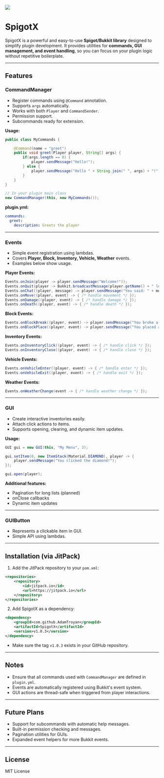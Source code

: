 [![](https://jitpack.io/v/AdamTroyan/SpigotX.svg)](https://jitpack.io/#AdamTroyan/SpigotX)
# SpigotX

SpigotX is a powerful and easy-to-use **Spigot/Bukkit library** designed to simplify plugin development. It provides utilities for **commands, GUI management, and event handling**, so you can focus on your plugin logic without repetitive boilerplate.

---

## Features

### CommandManager

* Register commands using `@Command` annotation.
* Supports `args` automatically.
* Works with both `Player` and `CommandSender`.
* Permission support.
* Subcommands ready for extension.

**Usage:**

```java
public class MyCommands {

    @Command(name = "greet")
    public void greet(Player player, String[] args) {
        if(args.length == 0) {
            player.sendMessage("Hello!");
        } else {
            player.sendMessage("Hello " + String.join(" ", args) + "!");
        }
    }
}

// In your plugin main class
new CommandManager(this, new MyCommands());
```

**plugin.yml:**

```yaml
commands:
  greet:
    description: Greets the player
```

---

### Events

* Simple event registration using lambdas.
* Covers **Player, Block, Inventory, Vehicle, Weather** events.
* Examples below show usage.

**Player Events:**

```java
Events.onJoin(player -> player.sendMessage("Welcome!"));
Events.onQuit(player -> Bukkit.broadcastMessage(player.getName() + " left."));
Events.onChat((player, message) -> player.sendMessage("You said: " + message));
Events.onMove((player, event) -> { /* handle movement */ });
Events.onDamage((player, event) -> { /* handle damage */ });
Events.onDeath((player, event) -> { /* handle death */ });
```

**Block Events:**

```java
Events.onBlockBreak((player, event) -> player.sendMessage("You broke a block!"));
Events.onBlockPlace((player, event) -> player.sendMessage("You placed a block!"));
```

**Inventory Events:**

```java
Events.onInventoryClick((player, event) -> { /* handle click */ });
Events.onInventoryClose((player, event) -> { /* handle close */ });
```

**Vehicle Events:**

```java
Events.onVehicleEnter((player, event) -> { /* handle enter */ });
Events.onVehicleExit((player, event) -> { /* handle exit */ });
```

**Weather Events:**

```java
Events.onWeatherChange(event -> { /* handle weather change */ });
```

---

### GUI

* Create interactive inventories easily.
* Attach click actions to items.
* Supports opening, clearing, and dynamic item updates.

**Usage:**

```java
GUI gui = new GUI(this, "My Menu", 3);

gui.setItem(0, new ItemStack(Material.DIAMOND), player -> {
    player.sendMessage("You clicked the diamond!");
});

gui.open(player);
```

**Additional features:**

* Pagination for long lists (planned)
* onClose callbacks
* Dynamic item updates

---

### GUIButton

* Represents a clickable item in GUI.
* Simple API using lambdas.

---

## Installation (via JitPack)

1. Add the JitPack repository to your `pom.xml`:

```xml
<repositories>
    <repository>
        <id>jitpack.io</id>
        <url>https://jitpack.io</url>
    </repository>
</repositories>
```

2. Add SpigotX as a dependency:

```xml
<dependency>
    <groupId>com.github.AdamTroyan</groupId>
    <artifactId>SpigotX</artifactId>
    <version>v1.0.3</version>
</dependency>
```

* Make sure the tag `v1.0.3` exists in your GitHub repository.

---

## Notes

* Ensure that all commands used with `CommandManager` are defined in `plugin.yml`.
* Events are automatically registered using Bukkit's event system.
* GUI actions are thread-safe when triggered from player interactions.

---

## Future Plans

* Support for subcommands with automatic help messages.
* Built-in permission checking and messages.
* Pagination utilities for GUIs.
* Expanded event helpers for more Bukkit events.

---

## License

MIT License
